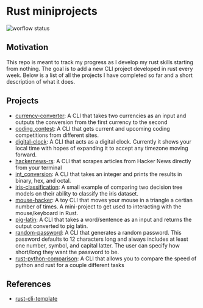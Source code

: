 # Rust miniprojects

![worflow status](https://github.com/brycewhit13/rust-miniprojects/actions/workflows/rust.yml/badge.svg)

## Motivation

This repo is meant to track my progress as I develop my rust skills starting from nothing. The goal is to add a new CLI project developed in rust every week. Below is a list of all the projects I have completed so far and a short description of what it does.

## Projects

- [currency-converter](https://github.com/brycewhit13/rust-miniprojects/tree/main/currency-converter): A CLI that takes two currencies as an input and outputs the conversion from the first currency to the second
- [coding_contest](https://github.com/brycewhit13/rust-miniprojects/tree/main/coding_contest): A CLI that gets current and upcoming coding competitions from different sites.
- [digital-clock](https://github.com/brycewhit13/rust-miniprojects/tree/main/digital-clock): A CLI that acts as a digital clock. Currently it shows your local time with hopes of expanding it to accept any timezone moving forward.
- [hackernews-rs](https://github.com/brycewhit13/rust-miniprojects/tree/main/hackernews-rs): A CLI that scrapes articles from Hacker News directly from your terminal
- [int_conversion](https://github.com/brycewhit13/rust-miniprojects/tree/main/int_conversion): A CLI that takes an integer and prints the results in binary, hex, and octal.
- [iris-classification](https://github.com/brycewhit13/rust-miniprojects/tree/main/iris-classification): A small example of comparing two decision tree models on their ability to classify the iris dataset.
- [mouse-hacker](https://github.com/brycewhit13/rust-miniprojects/tree/main/mouse-hacker): A toy CLI that moves your mouse in a triangle a certian number of times. A mini-project to get used to interacting with the mouse/keyboard in Rust.
- [pig-latin](https://github.com/brycewhit13/rust-miniprojects/tree/main/pig-latin): A CLI that takes a word/sentence as an input and returns the output converted to pig latin.
- [random-password](https://github.com/brycewhit13/rust-miniprojects/tree/main/random-password): A CLI that generates a random password. This password defaults to 12 characters long and always includes at least one number, symbol, and capital latter. The user can specify how short/long they want the password to be.
- [rust-python-comparison](https://github.com/brycewhit13/rust-miniprojects/tree/main/rust-python-comparison): A CLI that allows you to compare the speed of python and rust for a couple different tasks

## References

- [rust-cli-template](https://github.com/kbknapp/rust-cli-template)
